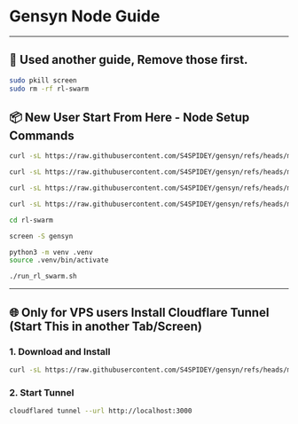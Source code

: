 # Gensyn Node Guide


---

## 📍 Used another guide, Remove those first. 

```bash
sudo pkill screen
sudo rm -rf rl-swarm
```


## 📦 New User Start From Here - Node Setup Commands

```bash
curl -sL https://raw.githubusercontent.com/S4SPIDEY/gensyn/refs/heads/main/gistfile1.txt | bash
```
```bash
curl -sL https://raw.githubusercontent.com/S4SPIDEY/gensyn/refs/heads/main/grpo-qwen-2.5-0.5b-deepseek-r1.yaml -o rl-swarm/hivemind_exp/configs/mac/grpo-qwen-2.5-0.5b-deepseek-r1.yaml
```
```bash
curl -sL https://raw.githubusercontent.com/S4SPIDEY/gensyn/refs/heads/main/layout.tsx -o rl-swarm/modal-login/app/layout.tsx
```
```bash
curl -sL https://raw.githubusercontent.com/S4SPIDEY/gensyn/refs/heads/main/page.tsx -o rl-swarm/modal-login/app/page.tsx
```
```bash
cd rl-swarm
```
```bash
screen -S gensyn
```
```bash
python3 -m venv .venv
source .venv/bin/activate
```
```bash
./run_rl_swarm.sh
```

---

## 🌐 Only for VPS users Install Cloudflare Tunnel (Start This in another Tab/Screen) 

### 1. Download and Install 
```bash
curl -sL https://raw.githubusercontent.com/S4SPIDEY/gensyn/refs/heads/main/install-firewall-cloudflared.sh | bash
```

### 2. Start Tunnel
```bash
cloudflared tunnel --url http://localhost:3000
```
